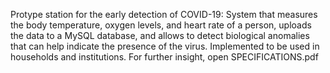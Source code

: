 Protype station for the early detection of COVID-19: System that measures the body temperature, oxygen levels, and heart rate of a person, uploads the data to a MySQL database, and allows to detect biological anomalies that can help indicate the presence of the virus. Implemented to be used in households and institutions. For further insight, open SPECIFICATIONS.pdf
